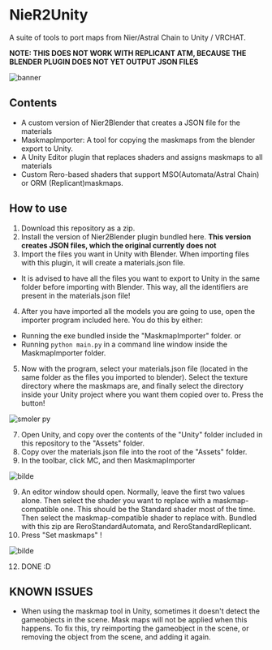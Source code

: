# NieR2Unity
A suite of tools to port maps from Nier/Astral Chain to Unity / VRCHAT. 

**NOTE: THIS DOES NOT WORK WITH REPLICANT ATM, BECAUSE THE BLENDER PLUGIN DOES NOT YET OUTPUT JSON FILES**

![banner](https://user-images.githubusercontent.com/36818485/130874731-4a7987f6-4522-44cb-9def-1076a375df32.png)



## Contents

- A custom version of Nier2Blender that creates a JSON file for the materials
- MaskmapImporter: A tool for copying the maskmaps from the blender export to Unity.
- A Unity Editor plugin that replaces shaders and assigns maskmaps to all materials
- Custom Rero-based shaders that support MSO(Automata/Astral Chain) or ORM (Replicant)maskmaps.

## How to use

1. Download this repository as a zip.
2.  Install the version of Nier2Blender plugin bundled here. **This version creates JSON files, which the original currently does not**
3. Import the files you want in Unity with Blender. When importing files with this plugin, it will create a materials.json file. 
- It is advised to have all the files you want to export to Unity in the same folder before importing with Blender. This way, all the identifiers are present in the materials.json file!
4. After you have imported all the models you are going to use, open the importer program included here. You do this by either:
- Running the exe bundled inside the "MaskmapImporter" folder.
or
- Running ```python main.py``` in a command line window inside the MaskmapImporter folder.

5. Now with the program, select your materials.json file (located in the same folder as the files you imported to blender). Select the texture directory where the maskmaps are, and finally select the directory inside your Unity project where you want them copied over to. Press the button!

![smoler py](https://user-images.githubusercontent.com/36818485/130875055-2dcc9e02-c52b-4edf-95e6-7633aa6fa69c.png)

7. Open Unity, and copy over the contents of the "Unity" folder included in this repository to the "Assets" folder.
8. Copy over the materials.json file into the root of the "Assets" folder.
9. In the toolbar, click MC, and then MaskmapImporter

![bilde](https://user-images.githubusercontent.com/36818485/130873243-291c3cd1-4abf-4d4b-9737-ff28b88733f2.png)

9. An editor window should open. Normally, leave the first two values alone. Then select the shader you want to replace with a maskmap-compatible one. This should be the Standard shader most of the time. Then select the maskmap-compatible shader to replace with. Bundled with this zip are ReroStandardAutomata, and ReroStandardReplicant.
11. Press "Set maskmaps" ! 

![bilde](https://user-images.githubusercontent.com/36818485/130875382-01f30b5c-7fa5-40c1-b748-68af1b6b2b8f.png)


12. DONE :D


## KNOWN ISSUES

- When using the maskmap tool in Unity, sometimes it doesn't detect the gameobjects in the scene. Mask maps will not be applied when this happens. To fix this, try reimporting the gameobject in the scene, or removing the object from the scene, and adding it again. 

